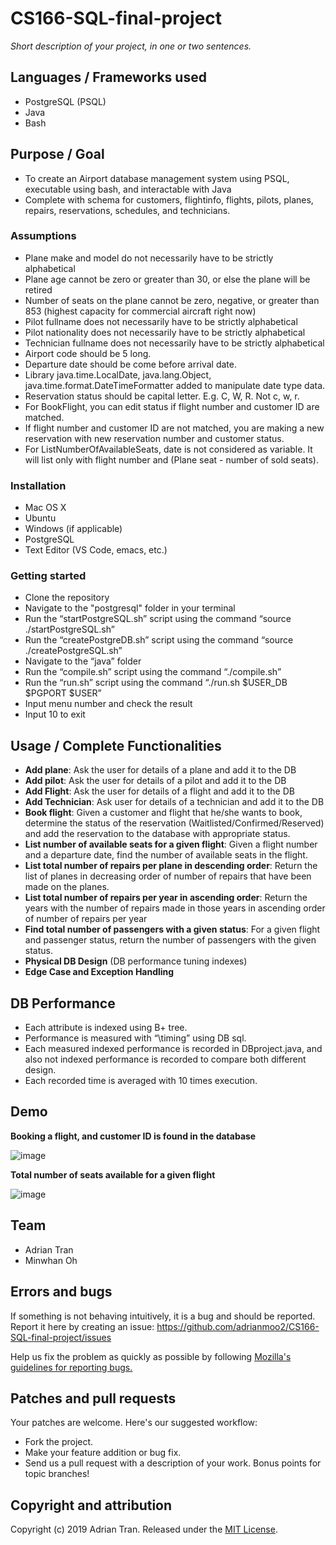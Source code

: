 # CS166-SQL-final-project

*Short description of your project, in one or two sentences.* 

## Languages / Frameworks used

* PostgreSQL (PSQL)
* Java
* Bash

## Purpose / Goal

* To create an Airport database management system using PSQL, executable using bash, and interactable with Java
* Complete with schema for customers, flightinfo, flights, pilots, planes, repairs, reservations, schedules, and technicians.

### Assumptions

* Plane make and model do not necessarily have to be strictly alphabetical
* Plane age cannot be zero or greater than 30, or else the plane will be retired
* Number of seats on the plane cannot be zero, negative, or greater than 853 (highest capacity for commercial aircraft right now)
* Pilot fullname does not necessarily have to be strictly alphabetical
* Pilot nationality does not necessarily have to be strictly alphabetical
* Technician fullname does not necessarily have to be strictly alphabetical
* Airport code should be 5 long.
* Departure date should be come before arrival date.
* Library java.time.LocalDate, java.lang.Object, java.time.format.DateTimeFormatter added to manipulate date type data.
* Reservation status should be capital letter. E.g. C, W, R. Not c, w, r.
* For BookFlight, you can edit status if flight number and customer ID are matched.
* If flight number and customer ID are not matched, you are making a new reservation with new reservation number and customer status.
* For ListNumberOfAvailableSeats, date is not considered as variable. It will list only with flight number and (Plane seat - number of sold seats).


### Installation

* Mac OS X
* Ubuntu
* Windows (if applicable)
* PostgreSQL
* Text Editor (VS Code, emacs, etc.)

### Getting started

* Clone the repository
* Navigate to the "postgresql" folder in your terminal
* Run the “startPostgreSQL.sh” script using the command “source ./startPostgreSQL.sh”
* Run the “createPostgreDB.sh” script using the command “source ./createPostgreSQL.sh”
* Navigate to the “java” folder
* Run the “compile.sh” script using the command “./compile.sh”
* Run the “run.sh” script using the command “./run.sh $USER_DB $PGPORT $USER”
* Input menu number and check the result
* Input 10 to exit

## Usage / Complete Functionalities

* **Add plane**: Ask the user for details of a plane and add it to the DB
* **Add pilot**: Ask the user for details of a pilot and add it to the DB 
* **Add Flight**: Ask the user for details of a flight and add it to the DB 
* **Add Technician**: Ask user for details of a technician and add it to the DB
* **Book flight**: Given a customer and flight that he/she wants to book, determine the status of the reservation (Waitlisted/Confirmed/Reserved) and add the reservation to the database with appropriate status.
* **List number of available seats for a given flight**: Given a flight number and a departure date, find the number of available seats in the flight.
* **List total number of repairs per plane in descending order**: Return the list of planes in decreasing order of number of repairs that have been made on the planes.
* **List total number of repairs per year in ascending order**: Return the years with the number of repairs made in those years in ascending order of number of repairs per year
* **Find total number of passengers with a given status**: For a given flight and passenger status, return the number of passengers with the given status.
* **Physical DB Design** (DB performance tuning indexes)
* **Edge Case and Exception Handling**

## DB Performance

* Each attribute is indexed using B+ tree.
* Performance is measured with “\timing” using DB sql.
* Each measured indexed performance is recorded in DBproject.java, and also not indexed performance is recorded to compare both different design.
* Each recorded time is averaged with 10 times execution.

## Demo

**Booking a flight, and customer ID is found in the database**

![image](https://user-images.githubusercontent.com/14877762/59150571-86dcbd80-89da-11e9-827d-caadd1e50b49.png)

**Total number of seats available for a given flight**

![image](https://user-images.githubusercontent.com/14877762/59150583-affd4e00-89da-11e9-8093-8ac9c9e82820.png)

## Team

* Adrian Tran
* Minwhan Oh

## Errors and bugs

If something is not behaving intuitively, it is a bug and should be reported.
Report it here by creating an issue: https://github.com/adrianmoo2/CS166-SQL-final-project/issues

Help us fix the problem as quickly as possible by following [Mozilla's guidelines for reporting bugs.](https://developer.mozilla.org/en-US/docs/Mozilla/QA/Bug_writing_guidelines#General_Outline_of_a_Bug_Report)

## Patches and pull requests

Your patches are welcome. Here's our suggested workflow:
 
* Fork the project.
* Make your feature addition or bug fix.
* Send us a pull request with a description of your work. Bonus points for topic branches!

## Copyright and attribution

Copyright (c) 2019 Adrian Tran. Released under the [MIT License](https://github.com/adrianmoo2/CS166-SQL-final-project/blob/master/LICENSE).
